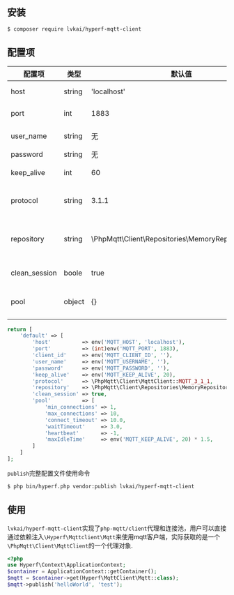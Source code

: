 ## 安装 ##

```bash
$ composer require lvkai/hyperf-mqtt-client
```

## 配置项 ##

| 配置项 | 类型 | 默认值 | 备注 |
| ---- | ---- | ---- | ---- |
| host | string | 'localhost' | MQTT地址 |
| port | int | 1883 | MQTT端口 |
| user_name | string | 无 | 用户名 |
| password | string | 无 | 密码 |
| keep_alive | int | 60 | 保活时间 |
| protocol | string | 3.1.1 | mqtt协议版本 |
| repository | string | \PhpMqtt\Client\Repositories\MemoryRepository::class | 仓储对象,默认内存 |
| clean_session | boole | true | 会话清除 |
| pool | object | {} | 连接池配置 |

```php
return [
    'default' => [
        'host'          => env('MQTT_HOST', 'localhost'),
        'port'          => (int)env('MQTT_PORT', 1883),
        'client_id'     => env('MQTT_CLIENT_ID', ''),
        'user_name'     => env('MQTT_USERNAME', ''),
        'password'      => env('MQTT_PASSWORD', ''),
        'keep_alive'    => env('MQTT_KEEP_ALIVE', 20),
        'protocol'      => \PhpMqtt\Client\MqttClient::MQTT_3_1_1,
        'repository'    => \PhpMqtt\Client\Repositories\MemoryRepository::class,
        'clean_session' => true,
        'pool'          => [
            'min_connections' => 1,
            'max_connections' => 10,
            'connect_timeout' => 10.0,
            'waitTimeout'     => 3.0,
            'heartbeat'       => -1,
            'maxIdleTime'     => env('MQTT_KEEP_ALIVE', 20) * 1.5,
        ]
    ]
];
```

`publish`完整配置文件使用命令

```bash
$ php bin/hyperf.php vendor:publish lvkai/hyperf-mqtt-client
```

## 使用 ##

`lvkai/hyperf-mqtt-client`实现了`php-mqtt/client`代理和连接池，用户可以直接通过依赖注入`\Hyperf\Mqttclient\Mqtt`来使用mqtt客户端，实际获取的是一个`\PhpMqtt\Client\MqttClient`的一个代理对象.

```php
<?php
use Hyperf\Context\ApplicationContext;
$container = ApplicationContext::getContainer();
$mqtt = $container->get(Hyperf\MqttClient\Mqtt::class);
$mqtt->publish('helloWorld', 'test');
```
